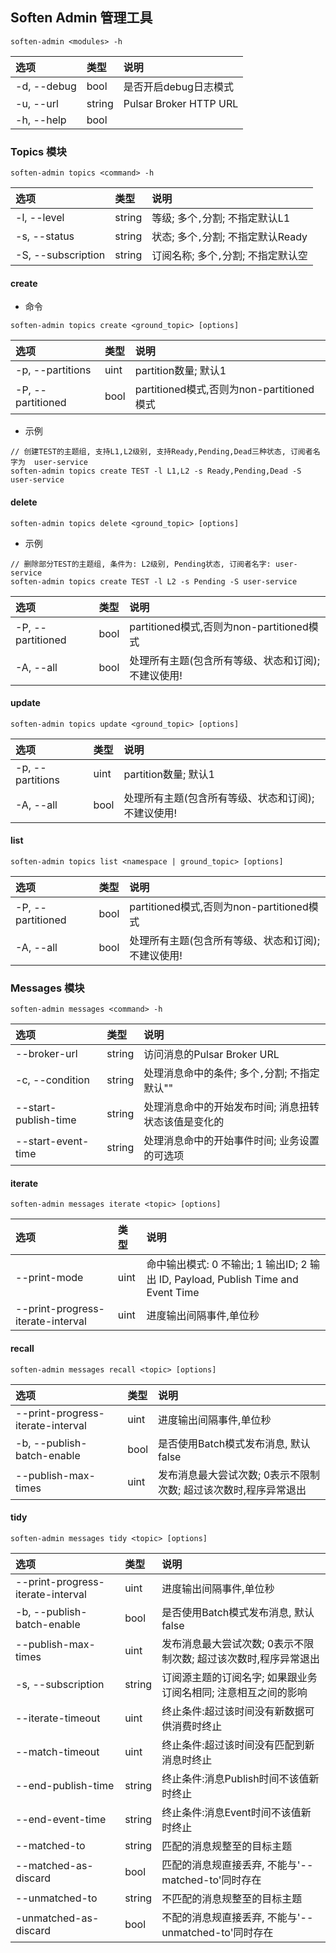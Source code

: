 ## Soften Admin 管理工具

```shell
soften-admin <modules> -h
```
|选项| 类型|说明|
|:---|:---|:---|
|-d, --debug|bool|是否开启debug日志模式|
|-u, --url|string|Pulsar Broker HTTP URL|
|-h, --help|bool||

### Topics 模块

```shell
soften-admin topics <command> -h
```
|选项| 类型|说明|
|:---|:---|:---|
|-l, --level|string|等级; 多个``,``分割; 不指定默认L1|
|-s, --status|string|状态; 多个``,``分割; 不指定默认Ready|
|-S, --subscription|string|订阅名称; 多个``,``分割; 不指定默认空|


#### create
- 命令
```shell
soften-admin topics create <ground_topic> [options]
```
|选项| 类型|说明|
|:---|:---|:---|
|-p, --partitions|uint|partition数量; 默认1|
|-P, --partitioned|bool|partitioned模式,否则为non-partitioned模式|
- 示例
```shell
// 创建TEST的主题组, 支持L1,L2级别, 支持Ready,Pending,Dead三种状态, 订阅者名字为  user-service
soften-admin topics create TEST -l L1,L2 -s Ready,Pending,Dead -S user-service
```
#### delete
```shell
soften-admin topics delete <ground_topic> [options]
```
- 示例
```shell
// 删除部分TEST的主题组, 条件为: L2级别, Pending状态, 订阅者名字: user-service
soften-admin topics create TEST -l L2 -s Pending -S user-service
```
|选项| 类型|说明|
|:---|:---|:---|
|-P, --partitioned|bool|partitioned模式,否则为non-partitioned模式|
|-A, --all|bool|处理所有主题(包含所有等级、状态和订阅); 不建议使用! |

#### update
```shell
soften-admin topics update <ground_topic> [options]
```
|选项| 类型|说明|
|:---|:---|:---|
|-p, --partitions|uint|partition数量; 默认1|
|-A, --all|bool|处理所有主题(包含所有等级、状态和订阅); 不建议使用! |


#### list
```shell
soften-admin topics list <namespace | ground_topic> [options]
```
|选项| 类型|说明|
|:---|:---|:---|
|-P, --partitioned|bool|partitioned模式,否则为non-partitioned模式|
|-A, --all|bool|处理所有主题(包含所有等级、状态和订阅); 不建议使用! |

### Messages 模块

```shell
soften-admin messages <command> -h
```
|选项| 类型|说明|
|:---|:---|:---|
|--broker-url|string|访问消息的Pulsar Broker URL|
|-c, --condition|string|处理消息命中的条件; 多个``,``分割; 不指定默认""|
|--start-publish-time|string|处理消息命中的开始发布时间; 消息扭转状态该值是变化的|
|--start-event-time|string|处理消息命中的开始事件时间; 业务设置的可选项|


#### iterate
```shell
soften-admin messages iterate <topic> [options]
```
|选项| 类型|说明|
|:---|:---|:---|
|--print-mode|uint|命中输出模式: 0 不输出; 1 输出ID; 2 输出 ID, Payload, Publish Time and Event Time|
|--print-progress-iterate-interval|uint|进度输出间隔事件,单位秒|

#### recall
```shell
soften-admin messages recall <topic> [options]
```
|选项| 类型|说明|
|:---|:---|:---|
|--print-progress-iterate-interval|uint|进度输出间隔事件,单位秒|
|-b, --publish-batch-enable|bool|是否使用Batch模式发布消息, 默认false|
|--publish-max-times|uint|发布消息最大尝试次数; 0表示不限制次数; 超过该次数时,程序异常退出|


#### tidy
```shell
soften-admin messages tidy <topic> [options]
```
|选项| 类型|说明|
|:---|:---|:---|
|--print-progress-iterate-interval|uint|进度输出间隔事件,单位秒|
|-b, --publish-batch-enable|bool|是否使用Batch模式发布消息, 默认false|
|--publish-max-times|uint|发布消息最大尝试次数; 0表示不限制次数; 超过该次数时,程序异常退出|
|-s, --subscription|string|订阅源主题的订阅名字; 如果跟业务订阅名相同; 注意相互之间的影响|
|--iterate-timeout|uint|终止条件:超过该时间没有新数据可供消费时终止|
|--match-timeout|uint|终止条件:超过该时间没有匹配到新消息时终止|
|--end-publish-time|string|终止条件:消息Publish时间不该值新时终止|
|--end-event-time|string|终止条件:消息Event时间不该值新时终止|
|--matched-to|string|匹配的消息规整至的目标主题|
|--matched-as-discard|bool|匹配的消息规直接丢弃, 不能与'--matched-to'同时存在|
|--unmatched-to|string|不匹配的消息规整至的目标主题|
|-unmatched-as-discard|bool|不配的消息规直接丢弃, 不能与'--unmatched-to'同时存在|
